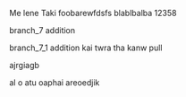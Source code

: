 Me lene Taki 
foobarewfdsfs
blablbalba
12358


branch_7 addition 

branch_7_1 addition kai twra tha kanw pull 


ajrgiagb

al o atu oaphai areoedjik